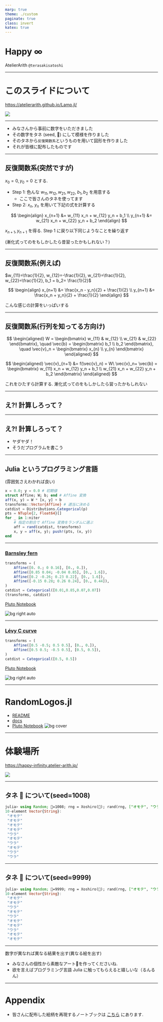 ```yaml
---
marp: true
theme: ./custom
paginate: true
class: invert
katex: true
---
```


# Happy $\infty$

AtelierArith `@terasakisatoshi`

---

# このスライドについて

https://atelierarith.github.io/Lamp.jl/

![](qr_thispage.png)

---

- みなさんから事前に数字をいただきました
- その数字をタネ (seed, 🌾) にして模様を作りました
- そのタネから`反復関数系`というものを用いて図形を作りました
- それが皆様に配布したものです

---

## 反復関数系(突然ですが)

$x_0 = 0, y_0 = 0$ とする.

- Step 1:  色んな $w_{11}, w_{12}, w_{21}, w_{22}$, $b_1, b_2$ を用意する
	- ここで皆さんのタネを使ってます
- Step 2: $x_n$, $y_n$ を用いて下記の式を計算する

$$
\begin{align}
x_{n+1} &= w_{11} x_n + w_{12} y_n + b_1 \\
y_{n+1} &= w_{21} x_n + w_{22} y_n + b_2
\end{align}
$$

$x_{n+1}, y_{n+1}$ を得る. Step 1 に戻り以下同じようなことを繰り返す


(漸化式ってのをもしかしたら昔習ったかもしれない？)

---

## 反復関数系(例えば)

$w_{11}=\frac{1}{2}, w_{12}=-\frac{1}{2}, w_{21}=\frac{1}{2}, w_{22}=\frac{1}{2}, b_1 = b_2= \frac{1}{2}$ 

$$
\begin{align}
x_{n+1} &= \frac{x_n - y_n}{2} + \frac{1}{2} \\
y_{n+1} &= \frac{x_n + y_n}{2} + \frac{1}{2}
\end{align}
$$

こんな感じの計算をいっぱいする

---

## 反復関数系(行列を知ってる方向け)

$$
\begin{aligned}
W = \begin{bmatrix}
	w_{11} & w_{12} \\
	w_{21} & w_{22}
\end{bmatrix}, \quad
\vec{b} = \begin{bmatrix}
	b_1 \\
	b_2
\end{bmatrix}, \quad
\vec{v}_n = \begin{bmatrix} x_{n} \\ y_{n} \end{bmatrix} 
\end{aligned}
$$

$$
\begin{aligned}
\vec{v}_{n+1}
&= f(\vec{v}_n) = W\ \vec{v}_n+ \vec{b} = \begin{bmatrix} w_{11} x_n + w_{12} y_n + b_1 \\ w_{21} x_n + w_{22} y_n + b_2 \end{bmatrix}
\end{aligned}
$$

これをひたすら計算する. 
漸化式ってのをもしかしたら習ったかもしれない

---

## え?! 計算しろって？

---

## え?! 計算しろって？

- ヤダヤダ！
- そうだプログラムを書こう

---

## Julia というプログラミング言語

(雰囲気さえわかれば良い)

```julia
x = 0.0; y = 0.0 # 初期値
struct Affine; W; b; end # Affine 変換
aff(x, y) = W * [x, y] + b
transforms::Vector{Affine} # 適当に決める
catdist = Distributions.Categorical(p)
pts = NTuple{2, Float64}[]
for _ in 1:niter
    # 指定の割合で Affine 変換をランダムに選ぶ
    aff = rand(catdist, transforms)
    x, y = aff(x, y); push!(pts, (x, y))
end
```

---

### [Barnsley fern](https://en.wikipedia.org/wiki/Barnsley_fern)

```julia
transforms = (
	Affine([0. 0.; 0 0.16], [0., 0.]),
	Affine([0.85 0.04; -0.04 0.85], [0., 1.6]),
	Affine([0.2 -0.26; 0.23 0.22], [0., 1.6]),
	Affine([-0.15 0.28; 0.26 0.24], [0., 0.44]),
)
catdist = Categorical([0.01,0.85,0.07,0.07])
(transforms, catdist)
```

[Pluto Notebook](https://atelierarith.github.io/julia_tutorial_pluto_materials/ifs_revised.html)


![bg right auto](https://user-images.githubusercontent.com/16760547/271758315-9d5fc54a-0cf5-496a-aa62-c56a074ee1ef.png)


---

### [Lévy C curve](https://en.wikipedia.org/wiki/L%C3%A9vy_C_curve)

```julia
transforms = (
	Affine([0.5 -0.5; 0.5 0.5], [0., 0.]),
	Affine([0.5 0.5; -0.5 0.5], [0.5, 0.5]),
)
catdist = Categorical([0.5, 0.5])
```

[Pluto Notebook](https://atelierarith.github.io/julia_tutorial_pluto_materials/ifs_revised.html)

![bg right auto](https://user-images.githubusercontent.com/16760547/271758165-9ea1a344-ed7b-4338-a6ec-d6e6c217813f.png)

---

# RandomLogos.jl

- [README](https://github.com/AtelierArith/RandomLogos.jl)
- [docs](https://atelierarith.github.io/RandomLogos.jl/dev)
- [Pluto Notebook](https://atelierarith.github.io/julia_tutorial_pluto_materials/random_logos.html)
![bg cover](https://user-images.githubusercontent.com/16760547/244692778-87a43f0e-512f-4791-8a22-fa49ce24d546.png)

---

# 体験場所

https://happy-infinity.atelier-arith.jp/

![](qr_demosite.png)

---

## タネ 🌾 について(seed=1008)

```julia
julia> using Random; 🌾=1008; rng = Xoshiro(🌾); rand(rng, ["オモテ", "ウラ"], 10)
10-element Vector{String}:
 "オモテ"
 "オモテ"
 "オモテ"
 "オモテ"
 "ウラ"
 "オモテ"
 "ウラ"
 "オモテ"
 "ウラ"
 "ウラ"
```

---

## タネ 🌾 について(seed=9999)

```julia
julia> using Random; 🌾=9999; rng = Xoshiro(🌾); rand(rng, ["オモテ", "ウラ"], 10)
10-element Vector{String}:
 "オモテ"
 "オモテ"
 "ウラ"
 "オモテ"
 "ウラ"
 "オモテ"
 "オモテ"
 "ウラ"
 "オモテ"
 "オモテ"
```

---

数字が異なれば異なる結果を出す(異なる絵を出す)

- みなさんの個性から素敵なアート🎨を作ってくださいね.
- 欲を言えばプログラミング言語 Julia に触ってもらえると嬉しいな（るんるん）

---

# Appendix

- 皆さんに配布した絵柄を再現するノートブックは [こちら](https://htmlview.glitch.me/?https://gist.github.com/terasakisatoshi/35fa0311348506c42efa381a57bb5c47#file-happy_infinity_public-html) にあります.
